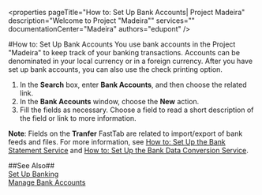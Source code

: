 <properties
                pageTitle="How to: Set Up Bank Accounts| Project Madeira"
                description="Welcome to Project "Madeira"" 
                services="" 
                documentationCenter="Madeira"
                authors="edupont" />

#How to: Set Up Bank Accounts
You use bank accounts in the Project "Madeira" to keep track of your banking transactions. Accounts can be denominated in your local currency or in a foreign currency. After you have set up bank accounts, you can also use the check printing option.

1. In the **Search** box, enter **Bank Accounts**, and then choose the related link.
2. In the **Bank Accounts** window, choose the **New** action.
3. Fill the fields as necessary. Choose a field to read a short description of the field or link to more information.

**Note**: Fields on the **Tranfer** FastTab are related to import/export of bank feeds and files. For more information, see [How to: Set Up the Bank Statement Service](bank-how-setup-bank-statement-service.md) and [How to: Set Up the Bank Data Conversion Service](bank-how-setup-bank-data-conversion-service.md).

##See Also##  
[Set Up Banking](bank-setup-banking.md)  
[Manage Bank Accounts](bank-manage-bank-accounts.md)